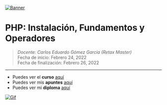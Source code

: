 [![Banner](https://ps.w.org/php-everywhere/assets/banner-772x250.png?rev=1933734 "Banner")](https://ps.w.org/php-everywhere/assets/banner-772x250.png?rev=1933734 "Banner")

# PHP: Instalación, Fundamentos y Operadores 

> *Docente: Carlos Eduardo Gómez García (Retax Master)*
> <br>
> Fecha de inicio: Febrero 24, 2022
> <br>
> Fecha de finalización: Febrero 26, 2022

------------
- Puedes ver el **curso** [aquí](https://platzi.com/cursos/php/ "aquí")
- Puedes ver mis **apuntes**  [aquí](https://steep-bridge-4be.notion.site/B-sico-de-PHP-Instalaci-n-Fundamentos-y-Operadores-152f5f08d06d475fb5fe22c6157e8611 "aquí")
- Puedes ver mi **diploma** [aquí](https://platzi.com/p/Valenciajcamilo/curso/2646-php/diploma/detalle/ "aquí")


[![Gif](https://thumbs.gfycat.com/ExcitableBleakElephant-max-1mb.gif "Gif")](https://thumbs.gfycat.com/ExcitableBleakElephant-max-1mb.gif "Gif")
